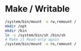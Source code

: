 Make / Writable
=====
```sh
/system/bin/mount -o rw,remount /
mkdir /opt
mkdir /bin
ln -s /system/bin/sh /bin/sh
# Make it Read-only again
/system/bin/mount -o ro,remount /
```
